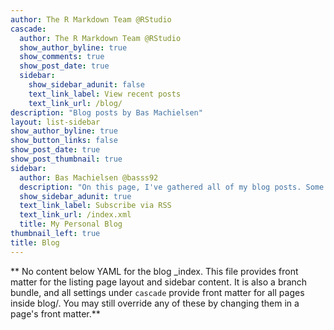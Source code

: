 ```yaml
---
author: The R Markdown Team @RStudio
cascade:
  author: The R Markdown Team @RStudio
  show_author_byline: true
  show_comments: true
  show_post_date: true
  sidebar:
    show_sidebar_adunit: false
    text_link_label: View recent posts
    text_link_url: /blog/
description: "Blog posts by Bas Machielsen"
layout: list-sidebar
show_author_byline: true
show_button_links: false
show_post_date: true
show_post_thumbnail: true
sidebar:
  author: Bas Machielsen @basss92
  description: "On this page, I've gathered all of my blog posts. Some of them might serve merely as documentation, or as reminders, but others might take a more specific blog character. Subjects range from economics to data science to some of my teaching needs."
  show_sidebar_adunit: true
  text_link_label: Subscribe via RSS
  text_link_url: /index.xml
  title: My Personal Blog
thumbnail_left: true
title: Blog
---
```


** No content below YAML for the blog _index. This file provides front matter for the listing page layout and sidebar content. It is also a branch bundle, and all settings under `cascade` provide front matter for all pages inside blog/. You may still override any of these by changing them in a page's front matter.**
